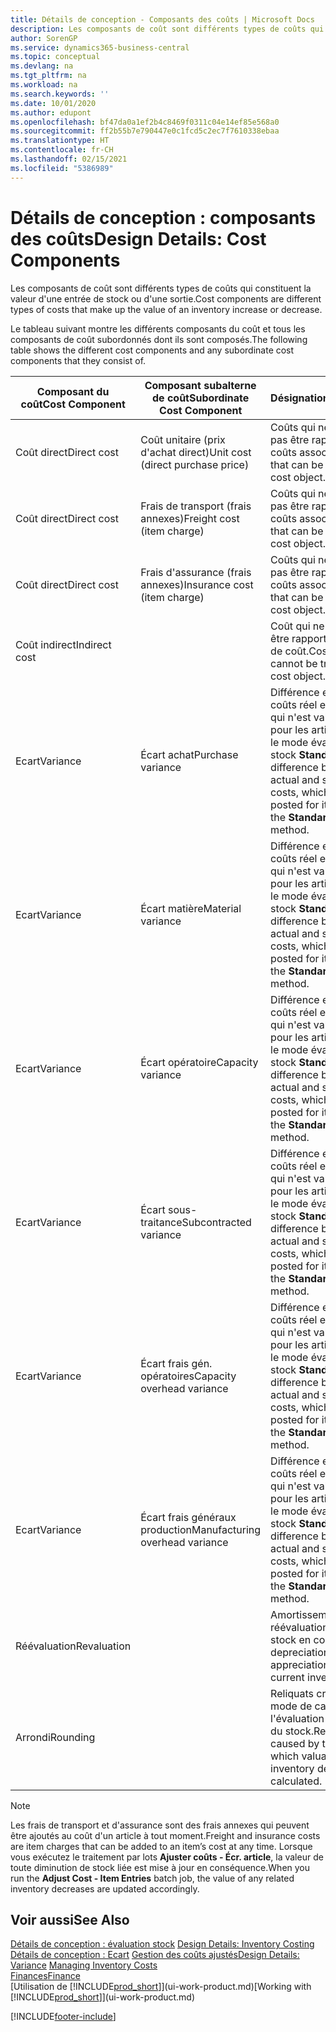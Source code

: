 ```yaml
---
title: Détails de conception - Composants des coûts | Microsoft Docs
description: Les composants de coût sont différents types de coûts qui constituent la valeur d'une entrée de stock ou d'une sortie.
author: SorenGP
ms.service: dynamics365-business-central
ms.topic: conceptual
ms.devlang: na
ms.tgt_pltfrm: na
ms.workload: na
ms.search.keywords: ''
ms.date: 10/01/2020
ms.author: edupont
ms.openlocfilehash: bf47da0a1ef2b4c8469f0311c04e14ef85e568a0
ms.sourcegitcommit: ff2b55b7e790447e0c1fcd5c2ec7f7610338ebaa
ms.translationtype: HT
ms.contentlocale: fr-CH
ms.lasthandoff: 02/15/2021
ms.locfileid: "5386989"
---
```

# <a name="design-details-cost-components"></a><span data-ttu-id="d8e91-103">Détails de conception : composants des coûts</span><span class="sxs-lookup"><span data-stu-id="d8e91-103">Design Details: Cost Components</span></span>
<span data-ttu-id="d8e91-104">Les composants de coût sont différents types de coûts qui constituent la valeur d'une entrée de stock ou d'une sortie.</span><span class="sxs-lookup"><span data-stu-id="d8e91-104">Cost components are different types of costs that make up the value of an inventory increase or decrease.</span></span>  

 <span data-ttu-id="d8e91-105">Le tableau suivant montre les différents composants du coût et tous les composants de coût subordonnés dont ils sont composés.</span><span class="sxs-lookup"><span data-stu-id="d8e91-105">The following table shows the different cost components and any subordinate cost components that they consist of.</span></span>  

|<span data-ttu-id="d8e91-106">Composant du coût</span><span class="sxs-lookup"><span data-stu-id="d8e91-106">Cost Component</span></span>|<span data-ttu-id="d8e91-107">Composant subalterne de coût</span><span class="sxs-lookup"><span data-stu-id="d8e91-107">Subordinate Cost Component</span></span>|<span data-ttu-id="d8e91-108">Désignation</span><span class="sxs-lookup"><span data-stu-id="d8e91-108">Description</span></span>|  
|--------------------|--------------------------------|---------------------------------------|  
|<span data-ttu-id="d8e91-109">Coût direct</span><span class="sxs-lookup"><span data-stu-id="d8e91-109">Direct cost</span></span>|<span data-ttu-id="d8e91-110">Coût unitaire (prix d'achat direct)</span><span class="sxs-lookup"><span data-stu-id="d8e91-110">Unit cost (direct purchase price)</span></span>|<span data-ttu-id="d8e91-111">Coûts qui ne peuvent pas être rapportés à des coûts associés.</span><span class="sxs-lookup"><span data-stu-id="d8e91-111">Cost that can be traced to a cost object.</span></span>|  
|<span data-ttu-id="d8e91-112">Coût direct</span><span class="sxs-lookup"><span data-stu-id="d8e91-112">Direct cost</span></span>|<span data-ttu-id="d8e91-113">Frais de transport (frais annexes)</span><span class="sxs-lookup"><span data-stu-id="d8e91-113">Freight cost (item charge)</span></span>|<span data-ttu-id="d8e91-114">Coûts qui ne peuvent pas être rapportés à des coûts associés.</span><span class="sxs-lookup"><span data-stu-id="d8e91-114">Cost that can be traced to a cost object.</span></span>|  
|<span data-ttu-id="d8e91-115">Coût direct</span><span class="sxs-lookup"><span data-stu-id="d8e91-115">Direct cost</span></span>|<span data-ttu-id="d8e91-116">Frais d'assurance (frais annexes)</span><span class="sxs-lookup"><span data-stu-id="d8e91-116">Insurance cost (item charge)</span></span>|<span data-ttu-id="d8e91-117">Coûts qui ne peuvent pas être rapportés à des coûts associés.</span><span class="sxs-lookup"><span data-stu-id="d8e91-117">Cost that can be traced to a cost object.</span></span>|  
|<span data-ttu-id="d8e91-118">Coût indirect</span><span class="sxs-lookup"><span data-stu-id="d8e91-118">Indirect cost</span></span>||<span data-ttu-id="d8e91-119">Coût qui ne peut pas être rapporté à un objet de coût.</span><span class="sxs-lookup"><span data-stu-id="d8e91-119">Cost that cannot be traced to a cost object.</span></span>|  
|<span data-ttu-id="d8e91-120">Ecart</span><span class="sxs-lookup"><span data-stu-id="d8e91-120">Variance</span></span>|<span data-ttu-id="d8e91-121">Écart achat</span><span class="sxs-lookup"><span data-stu-id="d8e91-121">Purchase variance</span></span>|<span data-ttu-id="d8e91-122">Différence entre les coûts réel et standard, qui n'est validée que pour les articles utilisant le mode évaluation stock **Standard**.</span><span class="sxs-lookup"><span data-stu-id="d8e91-122">The difference between actual and standard costs, which is only posted for items using the **Standard** costing method.</span></span>|  
|<span data-ttu-id="d8e91-123">Ecart</span><span class="sxs-lookup"><span data-stu-id="d8e91-123">Variance</span></span>|<span data-ttu-id="d8e91-124">Écart matière</span><span class="sxs-lookup"><span data-stu-id="d8e91-124">Material variance</span></span>|<span data-ttu-id="d8e91-125">Différence entre les coûts réel et standard, qui n'est validée que pour les articles utilisant le mode évaluation stock **Standard**.</span><span class="sxs-lookup"><span data-stu-id="d8e91-125">The difference between actual and standard costs, which is only posted for items using the **Standard** costing method.</span></span>|  
|<span data-ttu-id="d8e91-126">Ecart</span><span class="sxs-lookup"><span data-stu-id="d8e91-126">Variance</span></span>|<span data-ttu-id="d8e91-127">Écart opératoire</span><span class="sxs-lookup"><span data-stu-id="d8e91-127">Capacity variance</span></span>|<span data-ttu-id="d8e91-128">Différence entre les coûts réel et standard, qui n'est validée que pour les articles utilisant le mode évaluation stock **Standard**.</span><span class="sxs-lookup"><span data-stu-id="d8e91-128">The difference between actual and standard costs, which is only posted for items using the **Standard** costing method.</span></span>|  
|<span data-ttu-id="d8e91-129">Ecart</span><span class="sxs-lookup"><span data-stu-id="d8e91-129">Variance</span></span>|<span data-ttu-id="d8e91-130">Écart sous-traitance</span><span class="sxs-lookup"><span data-stu-id="d8e91-130">Subcontracted variance</span></span>|<span data-ttu-id="d8e91-131">Différence entre les coûts réel et standard, qui n'est validée que pour les articles utilisant le mode évaluation stock **Standard**.</span><span class="sxs-lookup"><span data-stu-id="d8e91-131">The difference between actual and standard costs, which is only posted for items using the **Standard** costing method.</span></span>|  
|<span data-ttu-id="d8e91-132">Ecart</span><span class="sxs-lookup"><span data-stu-id="d8e91-132">Variance</span></span>|<span data-ttu-id="d8e91-133">Écart frais gén. opératoires</span><span class="sxs-lookup"><span data-stu-id="d8e91-133">Capacity overhead variance</span></span>|<span data-ttu-id="d8e91-134">Différence entre les coûts réel et standard, qui n'est validée que pour les articles utilisant le mode évaluation stock **Standard**.</span><span class="sxs-lookup"><span data-stu-id="d8e91-134">The difference between actual and standard costs, which is only posted for items using the **Standard** costing method.</span></span>|  
|<span data-ttu-id="d8e91-135">Ecart</span><span class="sxs-lookup"><span data-stu-id="d8e91-135">Variance</span></span>|<span data-ttu-id="d8e91-136">Écart frais généraux production</span><span class="sxs-lookup"><span data-stu-id="d8e91-136">Manufacturing overhead variance</span></span>|<span data-ttu-id="d8e91-137">Différence entre les coûts réel et standard, qui n'est validée que pour les articles utilisant le mode évaluation stock **Standard**.</span><span class="sxs-lookup"><span data-stu-id="d8e91-137">The difference between actual and standard costs, which is only posted for items using the **Standard** costing method.</span></span>|  
|<span data-ttu-id="d8e91-138">Réévaluation</span><span class="sxs-lookup"><span data-stu-id="d8e91-138">Revaluation</span></span>||<span data-ttu-id="d8e91-139">Amortissement ou réévaluation de la valeur stock en cours.</span><span class="sxs-lookup"><span data-stu-id="d8e91-139">A depreciation or appreciation of the current inventory value.</span></span>|  
|<span data-ttu-id="d8e91-140">Arrondi</span><span class="sxs-lookup"><span data-stu-id="d8e91-140">Rounding</span></span>||<span data-ttu-id="d8e91-141">Reliquats créés par le mode de calcul de l'évaluation des sorties du stock.</span><span class="sxs-lookup"><span data-stu-id="d8e91-141">Residuals caused by the way in which valuation of inventory decreases are calculated.</span></span>|  

> [!NOTE]  
>  <span data-ttu-id="d8e91-142">Les frais de transport et d'assurance sont des frais annexes qui peuvent être ajoutés au coût d'un article à tout moment.</span><span class="sxs-lookup"><span data-stu-id="d8e91-142">Freight and insurance costs are item charges that can be added to an item’s cost at any time.</span></span> <span data-ttu-id="d8e91-143">Lorsque vous exécutez le traitement par lots **Ajuster coûts - Écr. article**, la valeur de toute diminution de stock liée est mise à jour en conséquence.</span><span class="sxs-lookup"><span data-stu-id="d8e91-143">When you run the **Adjust Cost - Item Entries** batch job, the value of any related inventory decreases are updated accordingly.</span></span>  

## <a name="see-also"></a><span data-ttu-id="d8e91-144">Voir aussi</span><span class="sxs-lookup"><span data-stu-id="d8e91-144">See Also</span></span>  
 <span data-ttu-id="d8e91-145">[Détails de conception : évaluation stock](design-details-inventory-costing.md) </span><span class="sxs-lookup"><span data-stu-id="d8e91-145">[Design Details: Inventory Costing](design-details-inventory-costing.md) </span></span>  
 <span data-ttu-id="d8e91-146">[Détails de conception : Ecart](design-details-variance.md) [Gestion des coûts ajustés](finance-manage-inventory-costs.md)</span><span class="sxs-lookup"><span data-stu-id="d8e91-146">[Design Details: Variance](design-details-variance.md) [Managing Inventory Costs](finance-manage-inventory-costs.md)</span></span>  
 [<span data-ttu-id="d8e91-147">Finances</span><span class="sxs-lookup"><span data-stu-id="d8e91-147">Finance</span></span>](finance.md)  
 <span data-ttu-id="d8e91-148">[Utilisation de [!INCLUDE[prod_short](includes/prod_short.md)]](ui-work-product.md)</span><span class="sxs-lookup"><span data-stu-id="d8e91-148">[Working with [!INCLUDE[prod_short](includes/prod_short.md)]](ui-work-product.md)</span></span>  


[!INCLUDE[footer-include](includes/footer-banner.md)]